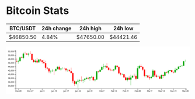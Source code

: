 # Bitcoin Stats

BTC/USDT|24h change|24h high|24h low|
|---|---|---|---|
|$46850.50|4.84%|$47650.00|$44421.46|

<img src="./chart.svg">
